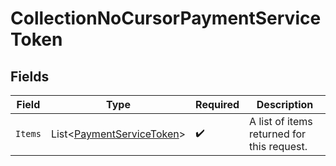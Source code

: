 # CollectionNoCursorPaymentServiceToken


## Fields

| Field                                                                       | Type                                                                        | Required                                                                    | Description                                                                 |
| --------------------------------------------------------------------------- | --------------------------------------------------------------------------- | --------------------------------------------------------------------------- | --------------------------------------------------------------------------- |
| `Items`                                                                     | List<[PaymentServiceToken](../../Models/Components/PaymentServiceToken.md)> | :heavy_check_mark:                                                          | A list of items returned for this request.                                  |